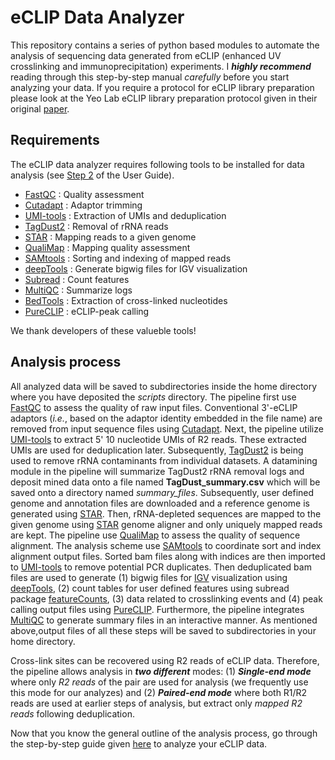 # eCLIP Data Analyzer
This repository contains a series of python based modules to automate the analysis of sequencing data generated from eCLIP (enhanced UV crosslinking and immunoprecipitation) experiments. I ***highly recommend*** reading through this step-by-step manual *carefully* before you start analyzing your data. If you require a protocol for eCLIP library preparation please look at the Yeo Lab eCLIP library preparation protocol given in their original [paper](https://www.nature.com/articles/nmeth.3810).

## Requirements
The eCLIP data analyzer requires following tools to be installed for data analysis (see [Step 2](https://github.com/jkkbuddika/eCLIP-Data-Analyzer/blob/master/USERGUIDE.md#step-2-setup-the-miniconda-environment) of the User Guide).

- [FastQC](https://www.bioinformatics.babraham.ac.uk/projects/fastqc/) : Quality assessment
- [Cutadapt](https://cutadapt.readthedocs.io/en/stable/) : Adaptor trimming
- [UMI-tools](https://github.com/CGATOxford/UMI-tools) : Extraction of UMIs and deduplication
- [TagDust2](http://tagdust.sourceforge.net/) : Removal of rRNA reads
- [STAR](https://github.com/alexdobin/STAR) : Mapping reads to a given genome
- [QualiMap](http://qualimap.bioinfo.cipf.es/) : Mapping quality assessment
- [SAMtools](https://github.com/samtools/samtools) : Sorting and indexing of mapped reads
- [deepTools](https://github.com/deeptools/deepTools/) : Generate bigwig files for IGV visualization
- [Subread](http://subread.sourceforge.net/) : Count features
- [MultiQC](https://github.com/ewels/MultiQC) : Summarize logs
- [BedTools](https://github.com/arq5x/bedtools2) : Extraction of cross-linked nucleotides
- [PureCLIP](https://github.com/skrakau/PureCLIP) : eCLIP-peak calling

We thank developers of these valueble tools!

## Analysis process
All analyzed data will be saved to subdirectories inside the home directory where you have deposited the *scripts* directory. The pipeline first use [FastQC](https://www.bioinformatics.babraham.ac.uk/projects/fastqc/) to assess the quality of raw input files. Conventional 3'-eCLIP adaptors (*i.e.*, based on the adaptor identity embedded in the file name) are removed from input sequence files using [Cutadapt](https://cutadapt.readthedocs.io/en/stable/). Next, the pipeline utilize [UMI-tools](https://github.com/CGATOxford/UMI-tools) to extract 5' 10 nucleotide UMIs of R2 reads. These extracted UMIs are used for deduplication later. Subsequently, [TagDust2](http://tagdust.sourceforge.net/) is being used to remove rRNA contaminants from individual datasets. A datamining module in the pipeline will summarize TagDust2 rRNA removal logs and deposit mined data onto a file named **TagDust_summary.csv** which will be saved onto a directory named *summary_files*. Subsequently, user defined genome and annotation files are downloaded and a reference genome is generated using [STAR](https://github.com/alexdobin/STAR). Then, rRNA-depleted sequences are mapped to the given genome using [STAR](https://github.com/alexdobin/STAR) genome aligner and only uniquely mapped reads are kept. The pipeline use [QualiMap](http://qualimap.bioinfo.cipf.es/) to assess the quality of sequence alignment. The analysis scheme use [SAMtools](https://github.com/samtools/samtools) to coordinate sort and index alignment output files. Sorted bam files along with indices are then imported to [UMI-tools](https://github.com/CGATOxford/UMI-tools) to remove potential PCR duplicates. Then deduplicated bam files are used to generate (1) bigwig files for [IGV](https://software.broadinstitute.org/software/igv/) visualization using [deepTools](https://github.com/deeptools/deepTools/), (2) count tables for user defined features using subread package [featureCounts](http://subread.sourceforge.net/), (3) data related to crosslinking events and (4) peak calling output files using [PureCLIP](https://github.com/skrakau/PureCLIP). Furthermore, the pipeline integrates [MultiQC](https://github.com/ewels/MultiQC) to generate summary files in an interactive manner. As mentioned above,output files of all these steps will be saved to subdirectories in your home directory.

Cross-link sites can be recovered using R2 reads of eCLIP data. Therefore, the pipeline allows analysis in ***two different*** modes: (1) ***Single-end mode*** where only *R2 reads* of the pair are used for analysis (we frequently use this mode for our analyzes) and (2) ***Paired-end mode*** where both R1/R2 reads are used at earlier steps of analysis, but extract only *mapped R2 reads* following deduplication.

Now that you know the general outline of the analysis process, go through the step-by-step guide given [here](https://github.com/jkkbuddika/eCLIP-Data-Analyzer/blob/master/USERGUIDE.md) to analyze your eCLIP data.
